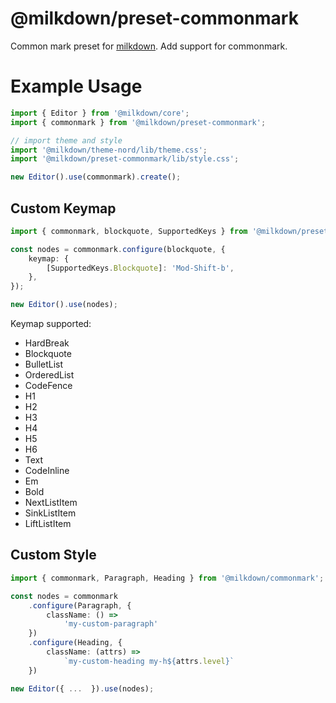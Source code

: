 # @milkdown/preset-commonmark

Common mark preset for [milkdown](https://saul-mirone.github.io/milkdown/).
Add support for commonmark.

# Example Usage

```typescript
import { Editor } from '@milkdown/core';
import { commonmark } from '@milkdown/preset-commonmark';

// import theme and style
import '@milkdown/theme-nord/lib/theme.css';
import '@milkdown/preset-commonmark/lib/style.css';

new Editor().use(commonmark).create();
```

## Custom Keymap

```typescript
import { commonmark, blockquote, SupportedKeys } from '@milkdown/preset-commonmark';

const nodes = commonmark.configure(blockquote, {
    keymap: {
        [SupportedKeys.Blockquote]: 'Mod-Shift-b',
    },
});

new Editor().use(nodes);
```

Keymap supported:

-   HardBreak
-   Blockquote
-   BulletList
-   OrderedList
-   CodeFence
-   H1
-   H2
-   H3
-   H4
-   H5
-   H6
-   Text
-   CodeInline
-   Em
-   Bold
-   NextListItem
-   SinkListItem
-   LiftListItem

## Custom Style

```typescript
import { commonmark, Paragraph, Heading } from '@milkdown/commonmark';

const nodes = commonmark
    .configure(Paragraph, {
        className: () =>
            'my-custom-paragraph'
    })
    .configure(Heading, {
        className: (attrs) =>
            `my-custom-heading my-h${attrs.level}`
    })

new Editor({ ...  }).use(nodes);
```
